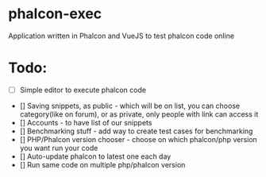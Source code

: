 # phalcon-exec
Application written in Phalcon and VueJS to test phalcon code online

# Todo:

- [ ] Simple editor to execute phalcon code
- [] Saving snippets, as public - which will be on list, you can choose category(like on forum), or as private, only people with link can access it
- [] Accounts - to have list of our snippets
- [] Benchmarking stuff - add way to create test cases for benchmarking
- [] PHP/Phalcon version chooser - choose on which phalcon/php version you want run your code
- [] Auto-update phalcon to latest one each day
- [] Run same code on multiple php/phalcon version
